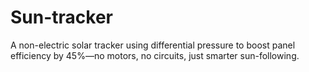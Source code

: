 # Sun-tracker
A non-electric solar tracker using differential pressure to boost panel efficiency by 45%—no motors, no circuits, just smarter sun-following.
